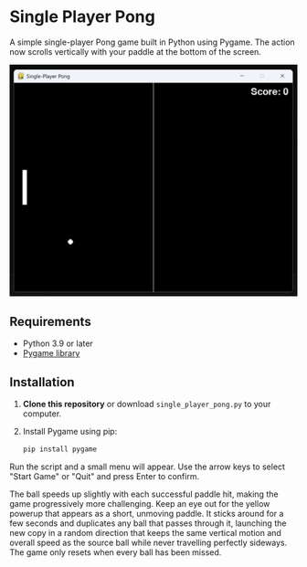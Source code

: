 # Single Player Pong

A simple single-player Pong game built in Python using Pygame. The action now
scrolls vertically with your paddle at the bottom of the screen.

![Screenshot](Screenshot%202025-06-26%20212716.png)

## Requirements

- Python 3.9 or later
- [Pygame library](https://www.pygame.org/)

## Installation

1. **Clone this repository** or download `single_player_pong.py` to your computer.
2. Install Pygame using pip:

   ```bash
   pip install pygame
   ```

Run the script and a small menu will appear. Use the arrow keys to select
"Start Game" or "Quit" and press Enter to confirm.

The ball speeds up slightly with each successful paddle hit, making the
game progressively more challenging. Keep an eye out for the yellow powerup
that appears as a short, unmoving paddle. It sticks around for a few seconds
and duplicates any ball that passes through it, launching the new copy in a
random direction that keeps the same vertical motion and overall speed as the
source ball while never travelling perfectly sideways. The game only resets
when every ball has been missed.
